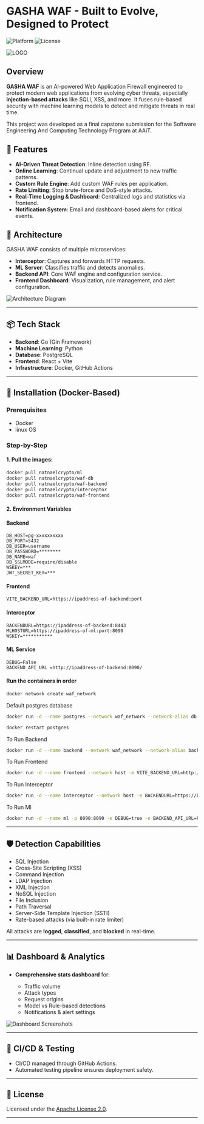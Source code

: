 # GASHA WAF - Built to Evolve, Designed to Protect

![Platform](https://img.shields.io/badge/platform-Docker%20%7C%20Go%20%7C%20Python-blue.svg)
![License](https://img.shields.io/badge/license-Apache%202.0-green.svg)

![LOGO](./image/40.png)

## Overview

**GASHA WAF** is an AI-powered Web Application Firewall engineered to protect modern web applications from evolving cyber threats, especially **injection-based attacks** like SQLi, XSS, and more. It fuses rule-based security with machine learning models to detect and mitigate threats in real time.

This project was developed as a final capstone submission for the Software Engineering And Computing Technology Program at AAiT.

## 🚀 Features

* **AI-Driven Threat Detection**: Inline detection using RF.
* **Online Learning**: Continual update and adjustment to new traffic patterns.
* **Custom Rule Engine**: Add custom WAF rules per application.
* **Rate Limiting**: Stop brute-force and DoS-style attacks.
* **Real-Time Logging & Dashboard**: Centralized logs and statistics via frontend.
* **Notification System**: Email and dashboard-based alerts for critical events.

## 🧠 Architecture

GASHA WAF consists of multiple microservices:

* **Interceptor**: Captures and forwards HTTP requests.
* **ML Server**: Classifies traffic and detects anomalies.
* **Backend API**: Core WAF engine and configuration service.
* **Frontend Dashboard**: Visualization, rule management, and alert configuration.

![Architecture Diagram](./image/Arc.jpg)

---

## 📦 Tech Stack

* **Backend**: Go (Gin Framework)
* **Machine Learning**: Python
* **Database**: PostgreSQL
* **Frontend**: React + Vite
* **Infrastructure**: Docker, GitHub Actions

---

## 🐳 Installation (Docker-Based)

### Prerequisites

* Docker
* linux OS

### Step-by-Step

#### 1. Pull the images:

```bash
docker pull natnaelcrypto/ml
docker pull natnaelcrypto/waf-db
docker pull natnaelcrypto/waf-backend
docker pull natnaelcrypto/interceptor
docker pull natnaelcrypto/waf-frontend
```

#### 2. Environment Variables

#### Backend

```
DB_HOST=pg-xxxxxxxxxx
DB_PORT=5432
DB_USER=username
DB_PASSWORD=********
DB_NAME=waf
DB_SSLMODE=require/disable
WSKEY=***
JWT_SECRET_KEY=***
```

#### Frontend

```
VITE_BACKEND_URL=https://ipaddress-of-backend:port
```

#### Interceptor

```
BACKENDURL=https://ipaddress-of-backend:8443
MLHOSTURL=https://ipaddress-of-ml:port:8090
WSKEY=***********
```

#### ML Service

```
DEBUG=False
BACKEND_API_URL =http://ipaddress-of-backend:8090/
```
#### Run the containers in order

```bash
docker network create waf_network
```

Default postgres database
```bash
docker run -d --name postgres --network waf_network --network-alias db -v waf_pgdata:/var/lib/postgresql/data -e POSTGRES_USER=postgres -e POSTGRES_PASSWORD=****** -e POSTGRES_DB=waf --restart unless-stopped postgres:16-alpine

docker restart postgres
```
To Run Backend
```bash
docker run -d --name backend --network waf_network --network-alias backend -e DB_USER=****** -e DB_PASSWORD=****** -e DB_HOST=****** -e DB_PORT=****** -e DB_NAME=waf -e DB_SSLMODE=require -e WSKEY=****** -e JWT_SECRET_KEY=****** --restart unless-stopped -p 8443:8443 natnaelcrypto/waf-backend:latest
```
To Run Frontend
```bash
docker run -d --name frontend --network host -e VITE_BACKEND_URL=http://ipaddress-of-backend:8443 -p 5173:5173 --restart unless-stopped natnaelcrypto/waf-frontend:latest
```
To Run Interceptor
```bash 
docker run -d --name interceptor --network host -e BACKENDURL=https://backend:8443 -e MLHOSTURL=https://ml:8090/ -e WSKEY=****** --restart unless-stopped -p 80:80 -p 443:443 natnaelcrypto/interceptor:latest
```
To Run Ml
```bash
docker run -d --name ml -p 8090:8090 -e DEBUG=true -e BACKEND_API_URL=https://backend:8443/ natnaelcrypto/ml:latest
```
---

## 🛡️ Detection Capabilities

* SQL Injection
* Cross-Site Scripting (XSS)
* Command Injection
* LDAP Injection
* XML Injection
* NoSQL Injection
* File Inclusion
* Path Traversal
* Server-Side Template Injection (SSTI)
* Rate-based attacks (via built-in rate limiter)

All attacks are **logged**, **classified**, and **blocked** in real-time.

---

## 📊 Dashboard & Analytics

* **Comprehensive stats dashboard** for:

  * Traffic volume
  * Attack types
  * Request origins
  * Model vs Rule-based detections
  * Notifications & alert settings

![Dashboard Screenshots](./image/Screenshot%202025-05-25%20211331.png)

---

## 🧪 CI/CD & Testing

* CI/CD managed through GitHub Actions.
* Automated testing pipeline ensures deployment safety.

---

## 📄 License

Licensed under the [Apache License 2.0](LICENSE).

---

